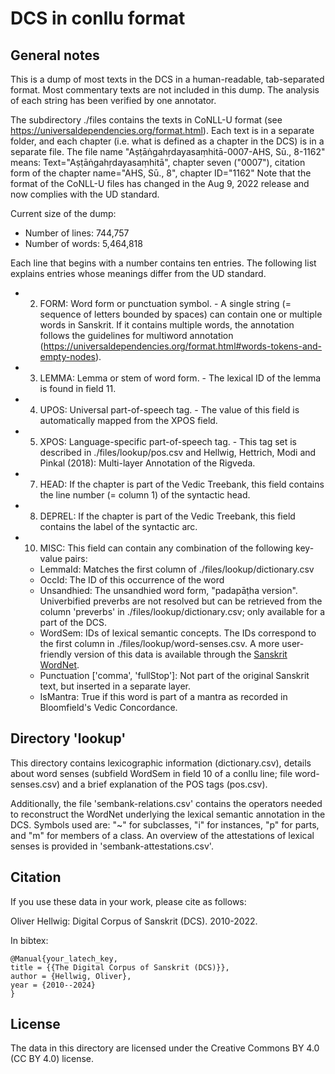 # DCS in conllu format

## General notes

This is a dump of most texts in the DCS in a human-readable, tab-separated format. Most commentary texts are not included in this dump.
The analysis of each string has been verified by one annotator.

The subdirectory ./files contains the texts in CoNLL-U format (see https://universaldependencies.org/format.html). Each text is in a separate folder, and each chapter (i.e. what is defined as a chapter in the DCS) is in a separate file.
The file name "Aṣṭāṅgahṛdayasaṃhitā-0007-AHS, Sū., 8-1162" means: Text="Aṣṭāṅgahṛdayasaṃhitā", chapter seven ("0007"), citation form of the chapter name="AHS, Sū., 8", chapter ID="1162"
Note that the format of the CoNLL-U files has changed in the Aug 9, 2022 release and now complies with the UD standard.

Current size of the dump:

* Number of lines: 744,757
* Number of words: 5,464,818

Each line that begins with a number contains ten entries. The following list explains entries whose meanings differ from the UD standard.


																																																  

* 2. FORM: Word form or punctuation symbol. - A single string (= sequence of letters bounded by spaces) can contain one or multiple words in Sanskrit. If it contains multiple words, the annotation follows the guidelines for multiword annotation (https://universaldependencies.org/format.html#words-tokens-and-empty-nodes).
* 3. LEMMA: Lemma or stem of word form. - The lexical ID of the lemma is found in field 11.
* 4. UPOS: Universal part-of-speech tag. - The value of this field is automatically mapped from the XPOS field.
* 5. XPOS: Language-specific part-of-speech tag. - This tag set is described in ./files/lookup/pos.csv and Hellwig, Hettrich, Modi and Pinkal (2018): Multi-layer Annotation of the Rigveda.
* 7. HEAD: If the chapter is part of the Vedic Treebank, this field contains the line number (= column 1) of the syntactic head.
* 8. DEPREL: If the chapter is part of the Vedic Treebank, this field contains the label of the syntactic arc.
* 10. MISC: This field can contain any combination of the following key-value pairs:
  * LemmaId: Matches the first column of ./files/lookup/dictionary.csv
  * OccId: The ID of this occurrence of the word
  * Unsandhied: The unsandhied word form, "padapāṭha version". Univerbified preverbs are not resolved but can be retrieved from the column 'preverbs' in ./files/lookup/dictionary.csv; only available for a part of the DCS.
  * WordSem: IDs of lexical semantic concepts. The IDs correspond to the first column in ./files/lookup/word-senses.csv. A more user-friendly version of this data is available through the [Sanskrit WordNet](http://sanskritwordnet.unipv.it/).
  * Punctuation ['comma', 'fullStop']: Not part of the original Sanskrit text, but inserted in a separate layer.
  * IsMantra: True if this word is part of a mantra as recorded in Bloomfield's Vedic Concordance.


## Directory 'lookup'

This directory contains lexicographic information (dictionary.csv), details about word senses (subfield WordSem in field 10 of a conllu line; file word-senses.csv) and a brief explanation of the POS tags (pos.csv).

Additionally, the file 'sembank-relations.csv' contains the operators needed to reconstruct the WordNet underlying the lexical semantic annotation in the DCS. Symbols used are: "~" for subclasses, "i" for instances, "p" for parts, and "m" for members of a class. An overview of the attestations of lexical senses is provided in 'sembank-attestations.csv'.

## Citation

If you use these data in your work, please cite as follows:

Oliver Hellwig: Digital Corpus of Sanskrit (DCS). 2010-2022.

In bibtex:
```
@Manual{your_latech_key,
title = {{The Digital Corpus of Sanskrit (DCS)}},
author = {Hellwig, Oliver},
year = {2010--2024}
}
```

 
## License

The data in this directory are licensed under the Creative Commons BY 4.0 (CC BY 4.0) license.